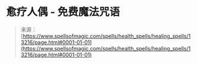 <!--yml

category: 未分类

date: 2024-06-12 18:51:35

-->

# 愈疗人偶 - 免费魔法咒语

> 来源：[https://www.spellsofmagic.com/spells/health_spells/healing_spells/13216/page.html#0001-01-01](https://www.spellsofmagic.com/spells/health_spells/healing_spells/13216/page.html#0001-01-01)
